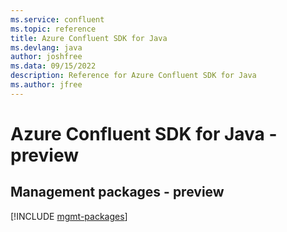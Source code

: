```yaml
---
ms.service: confluent
ms.topic: reference
title: Azure Confluent SDK for Java
ms.devlang: java
author: joshfree
ms.data: 09/15/2022
description: Reference for Azure Confluent SDK for Java
ms.author: jfree
---
```

# Azure Confluent SDK for Java - preview

## Management packages - preview
[!INCLUDE [mgmt-packages](confluent-mgmt-index.md)]
